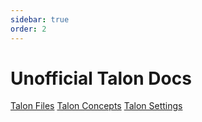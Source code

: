 ```yaml
---
sidebar: true
order: 2
---
```

# Unofficial Talon Docs
[Talon Files](/talon-files)
[Talon Concepts](/talon-concepts)
[Talon Settings](/talon-settings)
